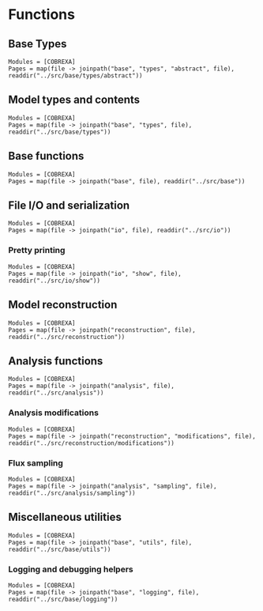 # Functions

## Base Types

```@autodocs
Modules = [COBREXA]
Pages = map(file -> joinpath("base", "types", "abstract", file), readdir("../src/base/types/abstract"))
```

## Model types and contents

```@autodocs
Modules = [COBREXA]
Pages = map(file -> joinpath("base", "types", file), readdir("../src/base/types"))
```

## Base functions

```@autodocs
Modules = [COBREXA]
Pages = map(file -> joinpath("base", file), readdir("../src/base"))
```

## File I/O and serialization

```@autodocs
Modules = [COBREXA]
Pages = map(file -> joinpath("io", file), readdir("../src/io"))
```

### Pretty printing

```@autodocs
Modules = [COBREXA]
Pages = map(file -> joinpath("io", "show", file), readdir("../src/io/show"))
```

## Model reconstruction

```@autodocs
Modules = [COBREXA]
Pages = map(file -> joinpath("reconstruction", file), readdir("../src/reconstruction"))
```

## Analysis functions

```@autodocs
Modules = [COBREXA]
Pages = map(file -> joinpath("analysis", file), readdir("../src/analysis"))
```

### Analysis modifications

```@autodocs
Modules = [COBREXA]
Pages = map(file -> joinpath("reconstruction", "modifications", file), readdir("../src/reconstruction/modifications"))
```

### Flux sampling

```@autodocs
Modules = [COBREXA]
Pages = map(file -> joinpath("analysis", "sampling", file), readdir("../src/analysis/sampling"))
```

## Miscellaneous utilities

```@autodocs
Modules = [COBREXA]
Pages = map(file -> joinpath("base", "utils", file), readdir("../src/base/utils"))
```

### Logging and debugging helpers

```@autodocs
Modules = [COBREXA]
Pages = map(file -> joinpath("base", "logging", file), readdir("../src/base/logging"))
```
